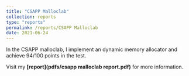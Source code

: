 ```yaml
---
title: "CSAPP Malloclab"
collection: reports
type: "reports"
permalink: /reports/CSAPP Malloclab
date: 2021-06-24
---
```


In the CSAPP malloclab, I implement an dynamic memory allocator and achieve 94/100 points in the test.

Visit my **[report](pdfs/csapp malloclab report.pdf)** for more information.